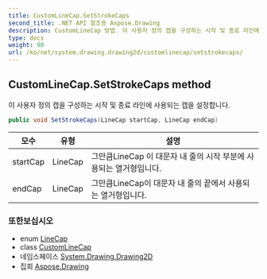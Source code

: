 ```yaml
---
title: CustomLineCap.SetStrokeCaps
second_title: .NET API 참조용 Aspose.Drawing
description: CustomLineCap 방법. 이 사용자 정의 캡을 구성하는 시작 및 종료 라인에 사용되는 캡을 설정합니다.
type: docs
weight: 90
url: /ko/net/system.drawing.drawing2d/customlinecap/setstrokecaps/
---
```

## CustomLineCap.SetStrokeCaps method

이 사용자 정의 캡을 구성하는 시작 및 종료 라인에 사용되는 캡을 설정합니다.

```csharp
public void SetStrokeCaps(LineCap startCap, LineCap endCap)
```

| 모수 | 유형 | 설명 |
| --- | --- | --- |
| startCap | LineCap | 그만큼LineCap 이 대문자 내 줄의 시작 부분에 사용되는 열거형입니다. |
| endCap | LineCap | 그만큼LineCap이 대문자 내 줄의 끝에서 사용되는 열거형입니다. |

### 또한보십시오

* enum [LineCap](../../linecap/)
* class [CustomLineCap](../)
* 네임스페이스 [System.Drawing.Drawing2D](../../customlinecap/)
* 집회 [Aspose.Drawing](../../../)


